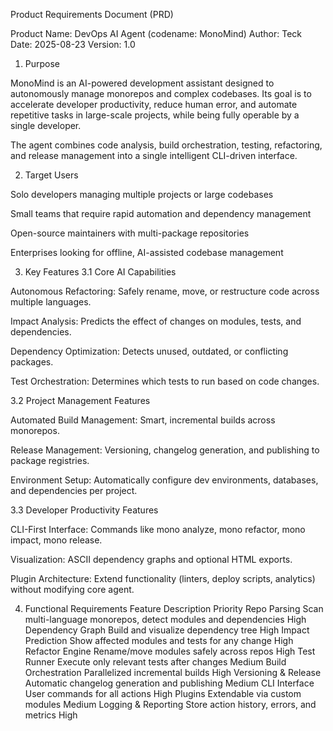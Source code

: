 Product Requirements Document (PRD)

Product Name: DevOps AI Agent (codename: MonoMind)
Author: Teck
Date: 2025-08-23
Version: 1.0

1. Purpose

MonoMind is an AI-powered development assistant designed to autonomously manage monorepos and complex codebases. Its goal is to accelerate developer productivity, reduce human error, and automate repetitive tasks in large-scale projects, while being fully operable by a single developer.

The agent combines code analysis, build orchestration, testing, refactoring, and release management into a single intelligent CLI-driven interface.

2. Target Users

Solo developers managing multiple projects or large codebases

Small teams that require rapid automation and dependency management

Open-source maintainers with multi-package repositories

Enterprises looking for offline, AI-assisted codebase management

3. Key Features
3.1 Core AI Capabilities

Autonomous Refactoring: Safely rename, move, or restructure code across multiple languages.

Impact Analysis: Predicts the effect of changes on modules, tests, and dependencies.

Dependency Optimization: Detects unused, outdated, or conflicting packages.

Test Orchestration: Determines which tests to run based on code changes.

3.2 Project Management Features

Automated Build Management: Smart, incremental builds across monorepos.

Release Management: Versioning, changelog generation, and publishing to package registries.

Environment Setup: Automatically configure dev environments, databases, and dependencies per project.

3.3 Developer Productivity Features

CLI-First Interface: Commands like mono analyze, mono refactor, mono impact, mono release.

Visualization: ASCII dependency graphs and optional HTML exports.

Plugin Architecture: Extend functionality (linters, deploy scripts, analytics) without modifying core agent.

4. Functional Requirements
Feature	Description	Priority
Repo Parsing	Scan multi-language monorepos, detect modules and dependencies	High
Dependency Graph	Build and visualize dependency tree	High
Impact Prediction	Show affected modules and tests for any change	High
Refactor Engine	Rename/move modules safely across repos	High
Test Runner	Execute only relevant tests after changes	Medium
Build Orchestration	Parallelized incremental builds	High
Versioning & Release	Automatic changelog generation and publishing	Medium
CLI Interface	User commands for all actions	High
Plugins	Extendable via custom modules	Medium
Logging & Reporting	Store action history, errors, and metrics	High